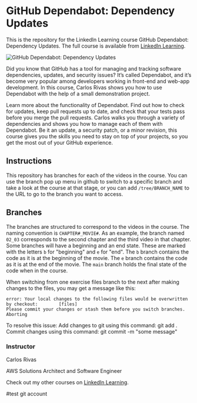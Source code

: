 # GitHub Dependabot: Dependency Updates

This is the repository for the LinkedIn Learning course GitHub Dependabot: Dependency Updates. The full course is available from [LinkedIn Learning][lil-course-url].

![GitHub Dependabot: Dependency Updates][lil-thumbnail-url]

Did you know that GitHub has a tool for managing and tracking software dependencies, updates, and security issues? It’s called Dependabot, and it’s become very popular among developers working in front-end and web-app development. In this course, Carlos Rivas shows you how to use Dependabot with the help of a small demonstration project.

Learn more about the functionality of Dependabot. Find out how to check for updates, keep pull requests up to date, and check that your tests pass before you merge the pull requests. Carlos walks you through a variety of dependencies and shows you how to manage each of them with Dependabot. Be it an update, a security patch, or a minor revision, this course gives you the skills you need to stay on top of your projects, so you get the most out of your GitHub experience.

## Instructions

This repository has branches for each of the videos in the course. You can use the branch pop up menu in github to switch to a specific branch and take a look at the course at that stage, or you can add `/tree/BRANCH_NAME` to the URL to go to the branch you want to access.

## Branches

The branches are structured to correspond to the videos in the course. The naming convention is `CHAPTER#_MOVIE#`. As an example, the branch named `02_03` corresponds to the second chapter and the third video in that chapter. Some branches will have a beginning and an end state. These are marked with the letters `b` for "beginning" and `e` for "end". The `b` branch contains the code as it is at the beginning of the movie. The `e` branch contains the code as it is at the end of the movie. The `main` branch holds the final state of the code when in the course.

When switching from one exercise files branch to the next after making changes to the files, you may get a message like this:

    error: Your local changes to the following files would be overwritten by checkout:        [files]
    Please commit your changes or stash them before you switch branches.
    Aborting

To resolve this issue: Add changes to git using this command: git add . Commit changes using this command: git commit -m "some message"

### Instructor

Carlos Rivas

AWS Solutions Architect and Software Engineer

Check out my other courses on [LinkedIn Learning](https://www.linkedin.com/learning/instructors/carlos-rivas).

[lil-course-url]: https://www.linkedin.com/learning/github-dependabot-dependency-updates
[lil-thumbnail-url]: https://cdn.lynda.com/course/3009234/3009234-1641250835455-16x9.jpg

#test git account

